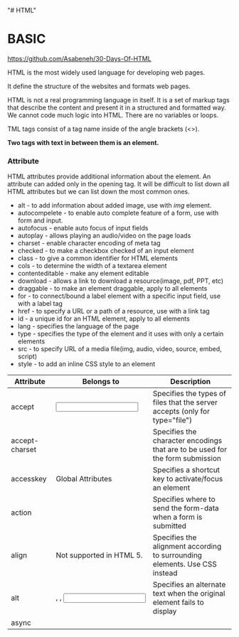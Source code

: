 "# HTML" 
# BASIC

https://github.com/Asabeneh/30-Days-Of-HTML

HTML is the most widely used language for developing web pages.

It define the structure of the websites and formats web pages.

HTML is not a real programming language in itself. It is a set of markup tags that describe the content and present it in a structured and formatted way. We cannot code much logic into HTML. There are no variables or loops.

TML tags consist of a tag name inside of the angle brackets (<>).

**Two tags with text in between them is an element.**

### Attribute

HTML attributes provide additional information about the element. An attribute can added only in the opening tag. It will be difficult to list down all HTML attributes but we can list down the most common ones.

- alt - to add information about added image, use with *img* element.
- autocompelete - to enable auto complete feature of a form, use with form and input.
- autofocus - enable auto focus of input fields
- autoplay - allows playing an audio/video on the page loads
- charset - enable character encoding of meta tag
- checked - to make a checkbox checked of an input element
- class - to give a common identifier for HTML elements
- cols - to determine the width of a textarea element
- contenteditable - make any element editable
- download - allows a link to download a resource(image, pdf, PPT, etc)
- draggable - to make an element draggable, apply to all elements
- for - to connect/bound a label element with a specific input field, use with a label tag
- href - to specify a URL or a path of a resource, use with a link tag
- id - a unique id for an HTML element, apply to all elements
- lang - specifies the language of the page
- type - specifies the type of the element and it uses with only a certain elements
- src - to specify URL of a media file(img, audio, video, source, embed, script)
- style - to add an inline CSS style to an element

| Attribute | Belongs to | Description |
| --- | --- | --- |
| accept | <input> | Specifies the types of files that the server accepts (only for type="file") |
| accept-charset | <form> | Specifies the character encodings that are to be used for the form submission |
| accesskey | Global Attributes | Specifies a shortcut key to activate/focus an element |
| action | <form> | Specifies where to send the form-data when a form is submitted |
| align | Not supported in HTML 5. | Specifies the alignment according to surrounding elements. Use CSS instead |
| alt | <area>, <img>, <input> | Specifies an alternate text when the original element fails to display |
| async | <script> | Specifies that the script is executed asynchronously (only for external scripts) |
| autocomplete | <form>, <input> | Specifies whether the <form> or the <input> element should have autocomplete enabled |
| autofocus | <button>, <input>, <select>, <textarea> | Specifies that the element should automatically get focus when the page loads |
| autoplay | <audio>, <video> | Specifies that the audio/video will start playing as soon as it is ready |
| bgcolor | Not supported in HTML 5. | Specifies the background color of an element. Use CSS instead |
| border | Not supported in HTML 5. | Specifies the width of the border of an element. Use CSS instead |
| charset | <meta>, <script> | Specifies the character encoding |
| checked | <input> | Specifies that an <input> element should be pre-selected when the page loads (for type="checkbox" or type="radio") |
| cite | <blockquote>, <del>, <ins>, <q> | Specifies a URL which explains the quote/deleted/inserted text |
| class | Global Attributes | Specifies one or more classnames for an element (refers to a class in a style sheet) |
| color | Not supported in HTML 5. | Specifies the text color of an element. Use CSS instead |
| cols | <textarea> | Specifies the visible width of a text area |
| colspan | <td>, <th> | Specifies the number of columns a table cell should span |
| content | <meta> | Gives the value associated with the http-equiv or name attribute |
| contenteditable | Global Attributes | Specifies whether the content of an element is editable or not |
| controls | <audio>, <video> | Specifies that audio/video controls should be displayed (such as a play/pause button etc) |
| coords | <area> | Specifies the coordinates of the area |
| data | <object> | Specifies the URL of the resource to be used by the object |
| data-* | Global Attributes | Used to store custom data private to the page or application |
| datetime | <del>, <ins>, <time> | Specifies the date and time |
| default | <track> | Specifies that the track is to be enabled if the user's preferences do not indicate that another track would be more appropriate |
| defer | <script> | Specifies that the script is executed when the page has finished parsing (only for external scripts) |
| dir | Global Attributes | Specifies the text direction for the content in an element |
| dirname | <input>, <textarea> | Specifies that the text direction will be submitted |
| disabled | <button>, <fieldset>, <input>, <optgroup>, <option>, <select>, <textarea> | Specifies that the specified element/group of elements should be disabled |
| download | <a>, <area> | Specifies that the target will be downloaded when a user clicks on the hyperlink |
| draggable | Global Attributes | Specifies whether an element is draggable or not |
| enctype | <form> | Specifies how the form-data should be encoded when submitting it to the server (only for method="post") |
| for | <label>, <output> | Specifies which form element(s) a label/calculation is bound to |
| form | <button>, <fieldset>, <input>, <label>, <meter>, <object>, <output>, <select>, <textarea> | Specifies the name of the form the element belongs to |
| formaction | <button>, <input> | Specifies where to send the form-data when a form is submitted. Only for type="submit" |
| headers | <td>, <th> | Specifies one or more headers cells a cell is related to |
| height | <canvas>, <embed>, <iframe>, <img>, <input>, <object>, <video> | Specifies the height of the element |
| hidden | Global Attributes | Specifies that an element is not yet, or is no longer, relevant |
| high | <meter> | Specifies the range that is considered to be a high value |
| href | <a>, <area>, <base>, <link> | Specifies the URL of the page the link goes to |
| hreflang | <a>, <area>, <link> | Specifies the language of the linked document |
| http-equiv | <meta> | Provides an HTTP header for the information/value of the content attribute |
| id | Global Attributes | Specifies a unique id for an element |
| ismap | <img> | Specifies an image as a server-side image map |
| kind | <track> | Specifies the kind of text track |
| label | <track>, <option>, <optgroup> | Specifies the title of the text track |
| lang | Global Attributes | Specifies the language of the element's content |
| list | <input> | Refers to a <datalist> element that contains pre-defined options for an <input> element |
| loop | <audio>, <video> | Specifies that the audio/video will start over again, every time it is finished |
| low | <meter> | Specifies the range that is considered to be a low value |
| max | <input>, <meter>, <progress> | Specifies the maximum value |
| maxlength | <input>, <textarea> | Specifies the maximum number of characters allowed in an element |
| media | <a>, <area>, <link>, <source>, <style> | Specifies what media/device the linked document is optimized for |
| method | <form> | Specifies the HTTP method to use when sending form-data |
| min | <input>, <meter> | Specifies a minimum value |
| multiple | <input>, <select> | Specifies that a user can enter more than one value |
| muted | <video>, <audio> | Specifies that the audio output of the video should be muted |
| name | <button>, <fieldset>, <form>, <iframe>, <input>, <map>, <meta>, <object>, <output>, <param>, <select>, <textarea> | Specifies the name of the element |
| novalidate | <form> | Specifies that the form should not be validated when submitted |
| onabort | <audio>, <embed>, <img>, <object>, <video> | Script to be run on abort |
| onafterprint | <body> | Script to be run after the document is printed |
| onbeforeprint | <body> | Script to be run before the document is printed |
| onbeforeunload | <body> | Script to be run when the document is about to be unloaded |
| onblur | All visible elements. | Script to be run when the element loses focus |
| oncanplay | <audio>, <embed>, <object>, <video> | Script to be run when a file is ready to start playing (when it has buffered enough to begin) |
| oncanplaythrough | <audio>, <video> | Script to be run when a file can be played all the way to the end without pausing for buffering |
| onchange | All visible elements. | Script to be run when the value of the element is changed |
| onclick | All visible elements. | Script to be run when the element is being clicked |
| oncontextmenu | All visible elements. | Script to be run when a context menu is triggered |
| oncopy | All visible elements. | Script to be run when the content of the element is being copied |
| oncuechange | <track> | Script to be run when the cue changes in a <track> element |
| oncut | All visible elements. | Script to be run when the content of the element is being cut |
| ondblclick | All visible elements. | Script to be run when the element is being double-clicked |
| ondrag | All visible elements. | Script to be run when the element is being dragged |
| ondragend | All visible elements. | Script to be run at the end of a drag operation |
| ondragenter | All visible elements. | Script to be run when an element has been dragged to a valid drop target |
| ondragleave | All visible elements. | Script to be run when an element leaves a valid drop target |
| ondragover | All visible elements. | Script to be run when an element is being dragged over a valid drop target |
| ondragstart | All visible elements. | Script to be run at the start of a drag operation |
| ondrop | All visible elements. | Script to be run when dragged element is being dropped |
| ondurationchange | <audio>, <video> | Script to be run when the length of the media changes |
| onemptied | <audio>, <video> | Script to be run when something bad happens and the file is suddenly unavailable (like unexpectedly disconnects) |
| onended | <audio>, <video> | Script to be run when the media has reach the end (a useful event for messages like "thanks for listening") |
| onerror | <audio>, <body>, <embed>, <img>, <object>, <script>, <style>, <video> | Script to be run when an error occurs |
| onfocus | All visible elements. | Script to be run when the element gets focus |
| onhashchange | <body> | Script to be run when there has been changes to the anchor part of the a URL |
| oninput | All visible elements. | Script to be run when the element gets user input |
| oninvalid | All visible elements. | Script to be run when the element is invalid |
| onkeydown | All visible elements. | Script to be run when a user is pressing a key |
| onkeypress | All visible elements. | Script to be run when a user presses a key |
| onkeyup | All visible elements. | Script to be run when a user releases a key |
| onload | <body>, <iframe>, <img>, <input>, <link>, <script>, <style> | Script to be run when the element is finished loading |
| onloadeddata | <audio>, <video> | Script to be run when media data is loaded |
| onloadedmetadata | <audio>, <video> | Script to be run when meta data (like dimensions and duration) are loaded |
| onloadstart | <audio>, <video> | Script to be run just as the file begins to load before anything is actually loaded |
| onmousedown | All visible elements. | Script to be run when a mouse button is pressed down on an element |
| onmousemove | All visible elements. | Script to be run as long as the  mouse pointer is moving over an element |
| onmouseout | All visible elements. | Script to be run when a mouse pointer moves out of an element |
| onmouseover | All visible elements. | Script to be run when a mouse pointer moves over an element |
| onmouseup | All visible elements. | Script to be run when a mouse button is released over an element |
| onmousewheel | All visible elements. | Script to be run when a mouse wheel is being scrolled over an element |
| onoffline | <body> | Script to be run when the browser starts to work offline |
| ononline | <body> | Script to be run when the browser starts to work online |
| onpagehide | <body> | Script to be run when a user navigates away from a page |
| onpageshow | <body> | Script to be run when a user navigates to a page |
| onpaste | All visible elements. | Script to be run when the user pastes some content in an element |
| onpause | <audio>, <video> | Script to be run when the media is paused either by the user or programmatically |
| onplay | <audio>, <video> | Script to be run when the media has started playing |
| onplaying | <audio>, <video> | Script to be run when the media has started playing |
| onpopstate | <body> | Script to be run when the window's history changes. |
| onprogress | <audio>, <video> | Script to be run when the browser is in the process of getting the media data |
| onratechange | <audio>, <video> | Script to be run each time the playback rate changes (like when a user switches to a slow motion or fast forward mode). |
| onreset | <form> | Script to be run when a reset button in a form is clicked. |
| onresize | <body> | Script to be run when the browser window is being resized. |
| onscroll | All visible elements. | Script to be run when an element's scrollbar is being scrolled |
| onsearch | <input> | Script to be run when the user writes something in a search field (for <input type="search">) |
| onseeked | <audio>, <video> | Script to be run when the seeking attribute is set to false indicating that seeking has ended |
| onseeking | <audio>, <video> | Script to be run when the seeking attribute is set to true indicating that seeking is active |
| onselect | All visible elements. | Script to be run when the element gets selected |
| onstalled | <audio>, <video> | Script to be run when the browser is unable to fetch the media data for whatever reason |
| onstorage | <body> | Script to be run when a Web Storage area is updated |
| onsubmit | <form> | Script to be run when a form is submitted |
| onsuspend | <audio>, <video> | Script to be run when fetching the media data is stopped before it is completely loaded for whatever reason |
| ontimeupdate | <audio>, <video> | Script to be run when the playing position has changed (like when the user fast forwards to a different point in the media) |
| ontoggle | <details> | Script to be run when the user opens or closes the <details> element |
| onunload | <body> | Script to be run when a page has unloaded (or the browser window has been closed) |
| onvolumechange | <audio>, <video> | Script to be run each time the volume of a video/audio has been changed |
| onwaiting | <audio>, <video> | Script to be run when the media has paused but is expected to resume (like when the media pauses to buffer more data) |
| onwheel | All visible elements. | Script to be run when the mouse wheel rolls up or down over an element |
| open | <details> | Specifies that the details should be visible (open) to the user |
| optimum | <meter> | Specifies what value is the optimal value for the gauge |
| pattern | <input> | Specifies a regular expression that an <input> element's value is checked against |
| placeholder | <input>, <textarea> | Specifies a short hint that describes the expected value of the element |
| poster | <video> | Specifies an image to be shown while the video is downloading, or until the user hits the play button |
| preload | <audio>, <video> | Specifies if and how the author thinks the audio/video should be loaded when the page loads |
| readonly | <input>, <textarea> | Specifies that the element is read-only |
| rel | <a>, <area>, <form>, <link> | Specifies the relationship between the current document and the linked document |
| required | <input>, <select>, <textarea> | Specifies that the element must be filled out before submitting the form |
| reversed | <ol> | Specifies that the list order should be descending (9,8,7...) |
| rows | <textarea> | Specifies the visible number of lines in a text area |
| rowspan | <td>, <th> | Specifies the number of rows a table cell should span |
| sandbox | <iframe> | Enables an extra set of restrictions for the content in an <iframe> |
| scope | <th> | Specifies whether a header cell is a header for a column, row, or group of columns or rows |
| selected | <option> | Specifies that an option should be pre-selected when the page loads |
| shape | <area> | Specifies the shape of the area |
| size | <input>, <select> | Specifies the width, in characters (for <input>) or specifies the number of visible options (for <select>) |
| sizes | <img>, <link>, <source> | Specifies the size of the linked resource |
| span | <col>, <colgroup> | Specifies the number of columns to span |
| spellcheck | Global Attributes | Specifies whether the element is to have its spelling and grammar checked or not |
| src | <audio>, <embed>, <iframe>, <img>, <input>, <script>, <source>, <track>, <video> | Specifies the URL of the media file |
| srcdoc | <iframe> | Specifies the HTML content of the page to show in the <iframe> |
| srclang | <track> | Specifies the language of the track text data (required if kind="subtitles") |
| srcset | <img>, <source> | Specifies the URL of the image to use in different situations |
| start | <ol> | Specifies the start value of an ordered list |
| step | <input> | Specifies the legal number intervals for an input field |
| style | Global Attributes | Specifies an inline CSS style for an element |
| tabindex | Global Attributes | Specifies the tabbing order of an element |
| target | <a>, <area>, <base>, <form> | Specifies the target for where to open the linked document or where to submit the form |
| title | Global Attributes | Specifies extra information about an element |
| translate | Global Attributes | Specifies whether the content of an element should be translated or not |
| type | <a>, <button>, <embed>, <input>, <link>, <menu>, <object>, <script>, <source>, <style> | Specifies the type of element |
| usemap | <img>, <object> | Specifies an image as a client-side image map |
| value | <button>, <input>, <li>, <option>, <meter>, <progress>, <param> | Specifies the value of the element |
| width | <canvas>, <embed>, <iframe>, <img>, <input>, <object>, <video> | Specifies the width of the element |
| wrap | <textarea> | Specifies how the text in a text area is to be wrapped when submitted in a form |

 **example:-**

```html
<h2>Overview of HTML</h2>
 <div>HTML is a ...</div> 
<link rel="stylesheet" type="text/css" href="style.css" />
```

### class

The class attribute defines a class that is used for styling in CSS or Domain Object Model (DOM) manipulation; for example: 

**`<p class="normal">...</p>`**

The value may appear once and only once per page so as to identify a single element.

### id

The id attribute defines an ID that is similar in purpose to element class, but it has to be unique; for example: 

`**<div id="footer">...</div>**`

The value may appear multiple times per page.
• A particular class attribute value may contain multiple class names, each separated by a space.

You can say **CLass Selector** is a superior form because it just can be applied to multiple elements, and it is used much more common than **ID Selector** Only use **ID Selector**
 if you're sure it's only going to be applied to one element!

### style

The style attribute defines inline CSS to style an element; for example: 

**`<font style="font-size:20px">...</font>`**

### Each HTML element can have id attributes, class attributes, or both:

```html

<div id="main" class="large">   
Lorem ipsum dolor sit amet,   Duis sit amet neque eu.
 </div>
```